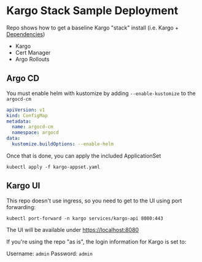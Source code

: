 # Kargo Stack Sample Deployment

Repo shows how to get a baseline Kargo "stack" install (i.e. Kargo + [Dependencies](https://kargo.akuity.io/how-to-guides/installing-kargo#basic-installation))

* Kargo
* Cert Manager
* Argo Rollouts

## Argo CD

You must enable helm with kustomize by adding `--enable-kustomize` to the `argocd-cm`

```yaml
apiVersion: v1
kind: ConfigMap
metadata:
  name: argocd-cm
  namespace: argocd
data:
  kustomize.buildOptions: --enable-helm
```

Once that is done, you can apply the included ApplicationSet

```shell
kubectl apply -f kargo-appset.yaml
```

## Kargo UI

This repo doesn't use ingress, so you need to get to the UI using port forwarding:

```shell
kubectl port-forward -n kargo services/kargo-api 8080:443
```

The UI will be available under [https://localhost:8080](https://localhost:8080)

If you're using the repo "as is", the login information for Kargo is set to:

Username: `admin`
Password: `admin`
